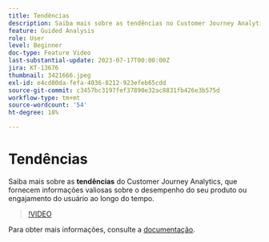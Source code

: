 ```yaml
---
title: Tendências
description: Saiba mais sobre as tendências no Customer Journey Analytics, que fornecem informações valiosas sobre o desempenho do seu produto ou engajamento do usuário ao longo do tempo.
feature: Guided Analysis
role: User
level: Beginner
doc-type: Feature Video
last-substantial-update: 2023-07-17T00:00:00Z
jira: KT-13676
thumbnail: 3421666.jpeg
exl-id: e4cd80da-fefa-4036-8212-923efeb65cdd
source-git-commit: c3457bc3197fef37890e32ac8831fb426e3b575d
workflow-type: tm+mt
source-wordcount: '54'
ht-degree: 18%

---
```


# Tendências

Saiba mais sobre as **tendências** do Customer Journey Analytics, que fornecem informações valiosas sobre o desempenho do seu produto ou engajamento do usuário ao longo do tempo.

>[!VIDEO](https://video.tv.adobe.com/v/3423444/?learn=on&captions=por_br)

Para obter mais informações, consulte a [documentação](https://experienceleague.adobe.com/docs/analytics-platform/using/guided-analysis/trends/usage.html?lang=pt-BR).
